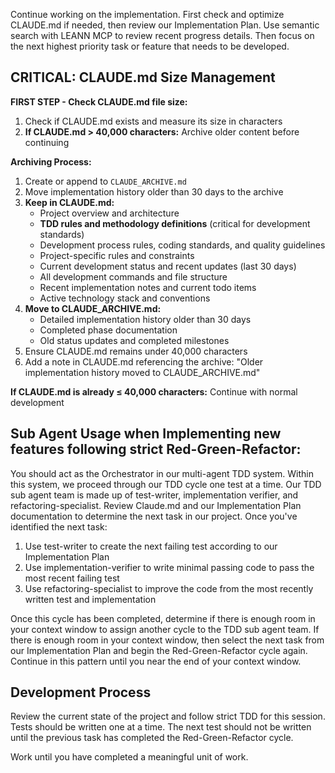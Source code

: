 Continue working on the implementation. First check and optimize CLAUDE.md if needed, then review our Implementation Plan. Use semantic search with LEANN MCP to review recent progress details. Then focus on the next highest priority task or feature that needs to be developed.

## CRITICAL: CLAUDE.md Size Management

**FIRST STEP - Check CLAUDE.md file size:**
1. Check if CLAUDE.md exists and measure its size in characters
2. **If CLAUDE.md > 40,000 characters:** Archive older content before continuing

**Archiving Process:**
1. Create or append to `CLAUDE_ARCHIVE.md` 
2. Move implementation history older than 30 days to the archive
3. **Keep in CLAUDE.md:**
   - Project overview and architecture
   - **TDD rules and methodology definitions** (critical for development standards)
   - Development process rules, coding standards, and quality guidelines
   - Project-specific rules and constraints
   - Current development status and recent updates (last 30 days)
   - All development commands and file structure
   - Recent implementation notes and current todo items
   - Active technology stack and conventions
4. **Move to CLAUDE_ARCHIVE.md:**
   - Detailed implementation history older than 30 days
   - Completed phase documentation
   - Old status updates and completed milestones
5. Ensure CLAUDE.md remains under 40,000 characters
6. Add a note in CLAUDE.md referencing the archive: "Older implementation history moved to CLAUDE_ARCHIVE.md"

**If CLAUDE.md is already ≤ 40,000 characters:** Continue with normal development

## Sub Agent Usage when Implementing new features following strict Red-Green-Refactor:

You should act as the Orchestrator in our multi-agent TDD system. Within this system, we proceed through our TDD cycle one test at a time. Our TDD sub agent team is made up of test-writer, implementation verifier, and refactoring-specialist. Review Claude.md and our Implementation Plan documentation to determine the next task in our project. Once you've identified the next task:

1. Use test-writer to create the next failing test according to our Implementation Plan
2. Use implementation-verifier to write minimal passing code to pass the most recent failing test
3. Use refactoring-specialist to improve the code from the most recently written test and implementation

Once this cycle has been completed, determine if there is enough room in your context window to assign another cycle to the TDD sub agent team. If there is enough room in your context window, then select the next task from our Implementation Plan and begin the Red-Green-Refactor cycle again. Continue in this pattern until you near the end of your context window.

## Development Process

Review the current state of the project and follow strict TDD for this session. Tests should be written one at a time. The next test should not be written until the previous task has completed the Red-Green-Refactor cycle.

Work until you have completed a meaningful unit of work.